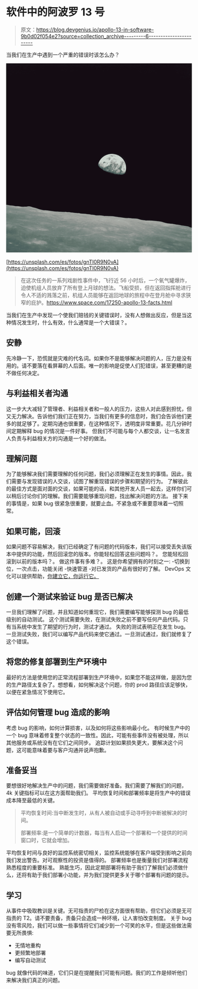 # 软件中的阿波罗 13 号

> 原文：<https://blog.devgenius.io/apollo-13-in-software-9b0d02f054e2?source=collection_archive---------6----------------------->

当我们在生产中遇到一个严重的错误时该怎么办？

![](img/91f21a14a1469f40562404096776b70b.png)

[https://unsplash.com/es/fotos/gnTI0R9N0vA](https://unsplash.com/es/fotos/gnTI0R9N0vA)

> 在这次任务的一系列戏剧性事件中，飞行近 56 小时后，一个氧气罐爆炸，迫使机组人员放弃了所有登上月球的想法。飞船受损，但在返回指挥舱进行令人不适的溅落之前，机组人员能够在返回地球的旅程中在登月舱中寻求狭窄的庇护。https://www.space.com/17250-apollo-13-facts.html

当我们在生产中发现一个使我们赔钱的关键错误时，没有人想做出反应，但是当这种情况发生时，什么有效，什么通常是一个大错误？。

## 安静

先冷静一下，恐慌就是灾难的代名词。如果你不是能够解决问题的人，压力是没有用的。请不要落在看屏幕的人后面。唯一的影响是促使人们犯错误，甚至更糟的是不做任何决定。

## 与利益相关者沟通

这一步大大减轻了管理者、利益相关者和一般人的压力，这些人对此感到担忧，但又无力解决。告诉他们我们正在努力，当我们有更多的信息时，我们会告诉他们更多的就足够了。定期沟通也很重要，在这种情况下，透明度非常重要。花几分钟时间定期解释 bug 的情况是一件好事。
但我们不可能与每个人都交谈，让一名发言人负责与利益相关方的沟通是一个好的做法。

## 理解问题

为了能够解决我们需要理解的任何问题，我们必须理解正在发生的事情。因此，我们需要与发现错误的人交谈，试图了解重现错误的步骤和期望的行为。
了解彼此的最佳方式是面对面的交谈，如果可能的话，和其他开发人员一起去，这样你们可以稍后讨论你们的理解。我们需要能够重现问题，找出解决问题的方法。
接下来的事情是，如果 bug 很紧急很重要，就要止血。不紧急或不重要意味着一切照常。

## 如果可能，回滚

如果问题不容易解决，我们已经确定了有问题的代码版本，我们可以接受丢失该版本中提供的功能，然后回滚您的版本。你能轻松回答这些问题吗？。
您能轻松回滚到以前的版本吗？。
做这件事有多难？。
这是你希望拥有的时刻之一:
-切换到位，一次点击，功能关闭
-快速管道
-对已发货的产品有很好的了解。
DevOps 文化可以提供帮助，[你建立它，你运行它。](https://queue.acm.org/detail.cfm?id=1142065)

## 创建一个测试来验证 bug 是否已解决

一旦我们理解了问题，并且知道如何重现它，我们需要编写能够探测 bug 的最低级别的自动测试。
这个测试需要失败，在测试失败之前不要写任何产品代码。只有当系统中发生了期望的行为时，测试才通过。
失败的测试表明正在发生 bug。一旦测试失败，我们可以编写产品代码来使它通过。一旦测试通过，我们就修复了这个错误。

## 将您的修复部署到生产环境中

最好的方法是使用您的正常流程部署到生产环境中，如果您不能这样做，是因为您的生产路径太复杂了。想想看，如何解决这个问题，你的 prod 路径应该足够快，以便在紧急情况下使用它。

## 评估如何管理 bug 造成的影响

考虑 bug 的影响，如何计算损害，以及如何将这些影响最小化。
有时候生产中的一个 bug 意味着修复整个状态的一致性。因此，可能有些事件没有被处理，所以其他服务或系统没有在它们之间同步。
追踪计划如果损失更大，要解决这个问题，这可能意味着要与客户沟通并说声抱歉。

## 准备妥当

要想很好地解决生产中的问题，我们需要做好准备。我们需要了解我们的问题，4k 关键指标可以在这方面帮助我们。
平均恢复时间和部署频率是将生产中的错误成本降至最低的关键。

> 平均恢复时间:当中断发生时，从有人被自动或手动寻呼到中断被解决的时间。
> 
> 部署频率:是一个简单的计数器，每当有人启动一个部署和一个提供的时间窗口时，它就会增加。

平均恢复时间与良好的监控系统密切相关，监控系统能够在客户端受到影响之前向我们发出警告。对可观察性的投资是值得的。
部署频率也是衡量我们对部署流程熟悉程度的重要标准。
熟能生巧，因此定期部署将有助于我们了解我们必须做什么，还将有助于我们部署小功能，并为我们提供更多关于哪个部署有问题的提示。

## 学习

从事件中吸取教训是关键。无可指责的尸检在这方面很有帮助，但它们必须是无可指责的 T2。请不要责备，责备只会造成一种环境，让人害怕改变制度。
关于 bug 没有零风险，我们可以做一些事情将它们减少到一个可笑的水平，但是这些做法需要无所畏惧:

*   无情地重构
*   更频繁地部署
*   编写自动测试

bug 就像代码的味道，它们只是在提醒我们可能有问题。我们的工作是倾听他们来解决我们真正的问题。